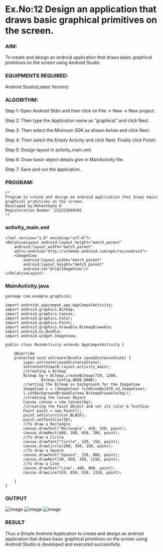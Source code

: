 # Ex.No:12 Design an application that draws basic graphical primitives on the screen.
### AIM:
To create and design an android application that draws basic graphical primitives on the screen using Android Studio.

### EQUIPMENTS REQUIRED:
Android Studio(Latest Version)

### ALGORITHM:
Step 1: Open Android Stdio and then click on File -> New -> New project.

Step 2: Then type the Application name as “graphical″ and click Next.

Step 3: Then select the Minimum SDK as shown below and click Next.

Step 4: Then select the Empty Activity and click Next. Finally click Finish.

Step 5: Design layout in activity_main.xml.

Step 6: Draw basic object details give in MainActivity file.

Step 7: Save and run the application.

### PROGRAM:
~~~
/*
Program to create and design an android application that draws basic graphical primitives on the screen.
Developed by:Mehanthyka D
Registeration Number :212221040105
*/
~~~
### activity_main.xml
~~~
<?xml version="1.0" encoding="utf-8"?>
<RelativeLayout android:layout_height="match_parent"
    android:layout_width="match_parent"
    xmlns:android="http://schemas.android.com/apk/res/android">
    <ImageView
        android:layout_width="match_parent"
        android:layout_height="match_parent"
        android:id="@+id/ImageView"/>
</RelativeLayout>
~~~
### MainActivity.java
~~~
package com.example.graphical;

import androidx.appcompat.app.AppCompatActivity;
import android.graphics.Bitmap;
import android.graphics.Canvas;
import android.graphics.Color;
import android.graphics.Paint;
import android.graphics.drawable.BitmapDrawable;
import android.os.Bundle;
import android.widget.ImageView;

public class MainActivity extends AppCompatActivity {

    @Override
    protected void onCreate(Bundle savedInstanceState) {
        super.onCreate(savedInstanceState);
        setContentView(R.layout.activity_main);
        //Creating a Bitmap
        Bitmap bg = Bitmap.createBitmap(720, 1280,
                Bitmap.Config.ARGB_8888);
        //Setting the Bitmap as background for the ImageView
        ImageView i = (ImageView) findViewById(R.id.ImageView);
        i.setBackgroundDrawable(new BitmapDrawable(bg));
        //Creating the Canvas Object
        Canvas canvas = new Canvas(bg);
        //Creating the Paint Object and set its color & TextSize
        Paint paint = new Paint();
        paint.setColor(Color.BLACK);
        paint.setTextSize(50);
        //To draw a Rectangle
        canvas.drawText("Rectangle", 420, 150, paint);
        canvas.drawRect(400, 200, 650, 700, paint);
        //To draw a Circle
        canvas.drawText("Circle", 120, 150, paint);
        canvas.drawCircle(200, 350, 150, paint);
        //To draw a Square
        canvas.drawText("Square", 120, 800, paint);
        canvas.drawRect(50, 850, 350, 1150, paint);
        //To draw a Line
        canvas.drawText("Line", 480, 800, paint);
        canvas.drawLine(520, 850, 520, 1150, paint);

    }
}
~~~
### OUTPUT
![image](https://github.com/mehanthyka/graphical/assets/127507580/bd7afa24-9359-45c3-8559-00bc97d8005b)
![image](https://github.com/mehanthyka/graphical/assets/127507580/5b45ac1b-0b4a-4b7a-949b-a525f91976a4)
![image](https://github.com/mehanthyka/graphical/assets/127507580/790ebbe4-db7b-41c6-bfde-7ae5ef8800ec)

### RESULT
Thus a Simple Android Application to create and design an android application that draws basic graphical primitives on the screen using Android Studio is developed and executed successfully.
